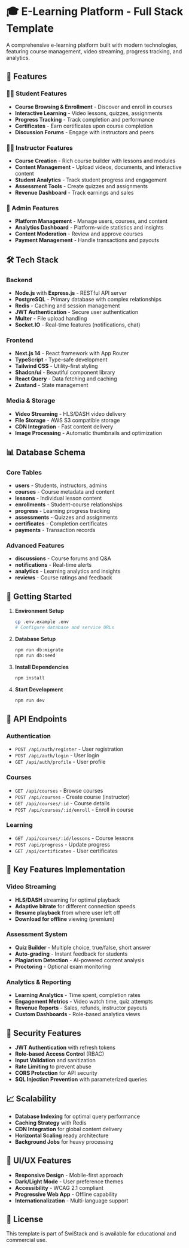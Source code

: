 # 🎓 E-Learning Platform - Full Stack Template

A comprehensive e-learning platform built with modern technologies, featuring course management, video streaming, progress tracking, and analytics.

## 🚀 Features

### 👨‍🎓 Student Features
- **Course Browsing & Enrollment** - Discover and enroll in courses
- **Interactive Learning** - Video lessons, quizzes, assignments
- **Progress Tracking** - Track completion and performance
- **Certificates** - Earn certificates upon course completion
- **Discussion Forums** - Engage with instructors and peers

### 👨‍🏫 Instructor Features  
- **Course Creation** - Rich course builder with lessons and modules
- **Content Management** - Upload videos, documents, and interactive content
- **Student Analytics** - Track student progress and engagement
- **Assessment Tools** - Create quizzes and assignments
- **Revenue Dashboard** - Track earnings and sales

### 🏢 Admin Features
- **Platform Management** - Manage users, courses, and content
- **Analytics Dashboard** - Platform-wide statistics and insights  
- **Content Moderation** - Review and approve courses
- **Payment Management** - Handle transactions and payouts

## 🛠 Tech Stack

### Backend
- **Node.js** with **Express.js** - RESTful API server
- **PostgreSQL** - Primary database with complex relationships
- **Redis** - Caching and session management
- **JWT Authentication** - Secure user authentication
- **Multer** - File upload handling
- **Socket.IO** - Real-time features (notifications, chat)

### Frontend
- **Next.js 14** - React framework with App Router
- **TypeScript** - Type-safe development
- **Tailwind CSS** - Utility-first styling
- **Shadcn/ui** - Beautiful component library
- **React Query** - Data fetching and caching
- **Zustand** - State management

### Media & Storage
- **Video Streaming** - HLS/DASH video delivery
- **File Storage** - AWS S3 compatible storage
- **CDN Integration** - Fast content delivery
- **Image Processing** - Automatic thumbnails and optimization

## 📊 Database Schema

### Core Tables
- **users** - Students, instructors, admins
- **courses** - Course metadata and content
- **lessons** - Individual lesson content
- **enrollments** - Student-course relationships
- **progress** - Learning progress tracking
- **assessments** - Quizzes and assignments
- **certificates** - Completion certificates
- **payments** - Transaction records

### Advanced Features
- **discussions** - Course forums and Q&A
- **notifications** - Real-time alerts
- **analytics** - Learning analytics and insights
- **reviews** - Course ratings and feedback

## 🚀 Getting Started

1. **Environment Setup**
   ```bash
   cp .env.example .env
   # Configure database and service URLs
   ```

2. **Database Setup**
   ```bash
   npm run db:migrate
   npm run db:seed
   ```

3. **Install Dependencies**
   ```bash
   npm install
   ```

4. **Start Development**
   ```bash
   npm run dev
   ```

## 📱 API Endpoints

### Authentication
- `POST /api/auth/register` - User registration
- `POST /api/auth/login` - User login
- `GET /api/auth/profile` - User profile

### Courses
- `GET /api/courses` - Browse courses
- `POST /api/courses` - Create course (instructor)
- `GET /api/courses/:id` - Course details
- `POST /api/courses/:id/enroll` - Enroll in course

### Learning
- `GET /api/courses/:id/lessons` - Course lessons  
- `POST /api/progress` - Update progress
- `GET /api/certificates` - User certificates

## 🎯 Key Features Implementation

### Video Streaming
- **HLS/DASH** streaming for optimal playback
- **Adaptive bitrate** for different connection speeds
- **Resume playback** from where user left off
- **Download for offline** viewing (premium)

### Assessment System
- **Quiz Builder** - Multiple choice, true/false, short answer
- **Auto-grading** - Instant feedback for students
- **Plagiarism Detection** - AI-powered content analysis
- **Proctoring** - Optional exam monitoring

### Analytics & Reporting
- **Learning Analytics** - Time spent, completion rates
- **Engagement Metrics** - Video watch time, quiz attempts
- **Revenue Reports** - Sales, refunds, instructor payouts
- **Custom Dashboards** - Role-based analytics views

## 🔐 Security Features

- **JWT Authentication** with refresh tokens
- **Role-based Access Control** (RBAC)
- **Input Validation** and sanitization
- **Rate Limiting** to prevent abuse
- **CORS Protection** for API security
- **SQL Injection Prevention** with parameterized queries

## 📈 Scalability

- **Database Indexing** for optimal query performance
- **Caching Strategy** with Redis
- **CDN Integration** for global content delivery
- **Horizontal Scaling** ready architecture
- **Background Jobs** for heavy processing

## 🎨 UI/UX Features

- **Responsive Design** - Mobile-first approach
- **Dark/Light Mode** - User preference themes
- **Accessibility** - WCAG 2.1 compliant
- **Progressive Web App** - Offline capability
- **Internationalization** - Multi-language support

## 📝 License

This template is part of SwiStack and is available for educational and commercial use.